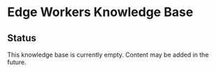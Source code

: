 # Edge Workers Knowledge Base

## Status

This knowledge base is currently empty. Content may be added in the future.
